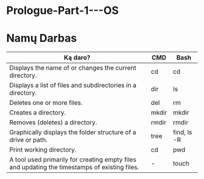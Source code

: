 # Prologue-Part-1---OS
# Namų Darbas

Ką daro? | CMD | Bash | 
--- | --- | --- | 
Displays the name of or changes the current directory. | cd | cd  | 
Displays a list of files and subdirectories in a directory. | dir | Is |
Deletes one or more files. | del | rm |
Creates a directory. | mkdir | mkdir |
Removes (deletes) a directory. | rmdir | rmdir |
Graphically displays the folder structure of a drive or path. | tree | find, ls -R |
Print working directory. | cd | pwd |
A tool used primarily for creating empty files and updating the timestamps of existing files. | -  | touch  |